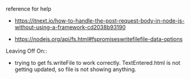 reference for help

- https://itnext.io/how-to-handle-the-post-request-body-in-node-js-without-using-a-framework-cd2038b93190

- https://nodejs.org/api/fs.html#fspromiseswritefilefile-data-options



Leaving Off On::
- trying to get fs.writeFile to work correctly.  TextEntered.html is not getting updated, so file is not showing anything.